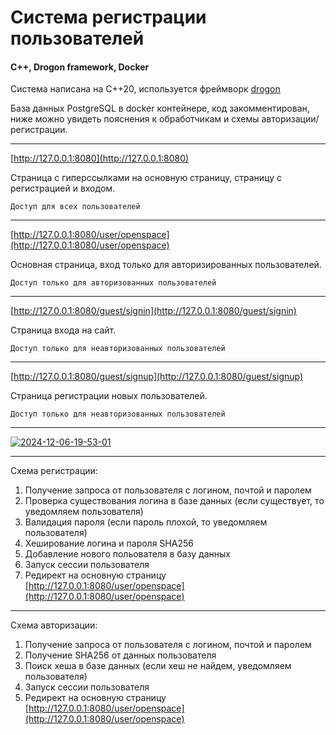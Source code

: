 # Система регистрации пользователей
#### C++, Drogon framework, Docker

Система написана на C++20, используется фреймворк [drogon](https://github.com/drogonframework/drogon/)

База данных PostgreSQL в docker контейнере, код закомментирован,<br>
ниже можно увидеть пояснения к обработчикам и схемы авторизации/регистрации.

***

[http://127.0.0.1:8080](http://127.0.0.1:8080) 

Страница с гиперссылками на основную страницу, страницу с регистрацией и входом.

`Доступ для всех пользователей`

***

[http://127.0.0.1:8080/user/openspace](http://127.0.0.1:8080/user/openspace)

Основная страница, вход только для авторизированных пользователей. 

`Доступ только для авторизованных пользователей`

***

[http://127.0.0.1:8080/guest/signin](http://127.0.0.1:8080/guest/signin)

Страница входа на сайт.

`Доступ только для неавторизованных пользователей`

***

[http://127.0.0.1:8080/guest/signup](http://127.0.0.1:8080/guest/signup)

Страница регистрации новых пользователей.

`Доступ только для неавторизованных пользователей`

***

<a href="https://ibb.co/HPwh3s1"><img src="https://i.ibb.co/dpCmxq1/2024-12-06-19-53-01.png" alt="2024-12-06-19-53-01" border="0"></a>

***

Схема регистрации:
1) Получение запроса от пользователя с логином, почтой и паролем
2) Проверка существования логина в базе данных (если существует, то уведомляем пользователя)
3) Валидация пароля (если пароль плохой, то уведомляем пользователя)
4) Хеширование логина и пароля SHA256
5) Добавление нового польователя в базу данных
6) Запуск сессии пользователя
7) Редирект на основную страницу [http://127.0.0.1:8080/user/openspace](http://127.0.0.1:8080/user/openspace)

***

Схема авторизации:
1) Получение запроса от пользователя с логином, почтой и паролем
2) Получение SHA256 от данных пользователя
3) Поиск хеша в базе данных (если хеш не найдем, уведомляем пользователя)
4) Запуск сессии пользователя
5) Редирект на основную страницу [http://127.0.0.1:8080/user/openspace](http://127.0.0.1:8080/user/openspace)
